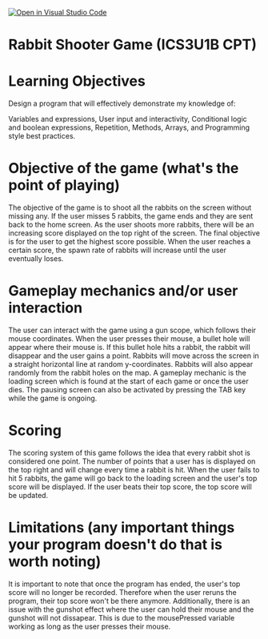 [![Open in Visual Studio Code](https://classroom.github.com/assets/open-in-vscode-c66648af7eb3fe8bc4f294546bfd86ef473780cde1dea487d3c4ff354943c9ae.svg)](https://classroom.github.com/online_ide?assignment_repo_id=7919692&assignment_repo_type=AssignmentRepo)
# Rabbit Shooter Game (ICS3U1B CPT)

# Learning Objectives

Design a program that will effectively demonstrate my knowledge of:

Variables and expressions, User input and interactivity, Conditional logic and boolean expressions,  Repetition, Methods, Arrays, and Programming style best practices.



# Objective of the game (what's the point of playing)
The objective of the game is to shoot all the rabbits on the screen without missing any. If the user misses 5 rabbits, the game ends and they are sent back to the home screen. As the user shoots more rabbits, there will be an increasing score displayed on the top right of the screen. The final objective is for the user to get the highest score possible. When the user reaches a certain score, the spawn rate of rabbits will increase until the user eventually loses. 



# Gameplay mechanics and/or user interaction 
The user can interact with the game using a gun scope, which follows their mouse coordinates. When the user presses their mouse, a bullet hole will appear where their mouse is. If this bullet hole hits a rabbit, the rabbit will disappear and the user gains a point. Rabbits will move across the screen in a straight horizontal line at random y-coordinates. Rabbits will also appear randomly from the rabbit holes on the map. A gameplay mechanic is the loading screen which is found at the start of each game or once the user dies. The pausing screen can also be activated by pressing the TAB key while the game is ongoing.



# Scoring 
The scoring system of this game follows the idea that every rabbit shot is considered one point. The number of points that a user has is displayed on the top right and will change every time a rabbit is hit. When the user fails to hit 5 rabbits, the game will go back to the loading screen and the user's top score will be displayed. If the user beats their top score, the top score will be updated. 



# Limitations (any important things your program doesn't do that is worth noting)
It is important to note that once the program has ended, the user's top score will no longer be recorded. Therefore when the user reruns the program, their top score won't be there anymore. Additionally, there is an issue with the gunshot effect where the user can hold their mouse and the gunshot will not dissapear. This is due to the mousePressed variable working as long as the user presses their mouse.

